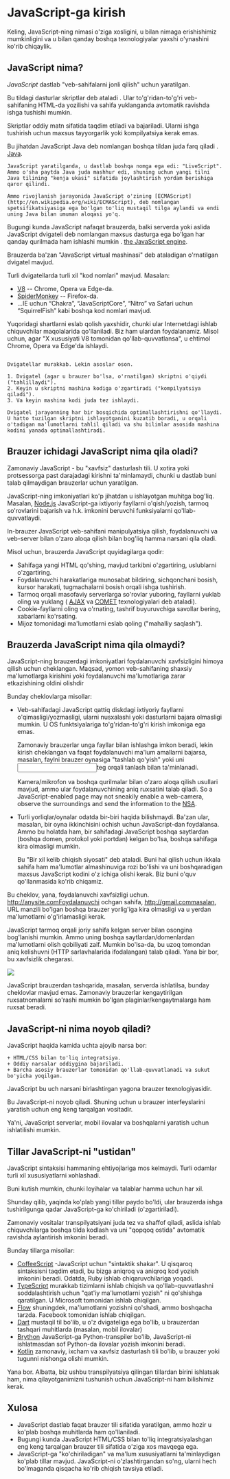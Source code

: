 # JavaScript-ga kirish

Keling, JavaScript-ning nimasi o'ziga xosligini, u bilan nimaga erishishimiz mumkinligini va u bilan qanday boshqa texnologiyalar yaxshi o'ynashini ko'rib chiqaylik.

## JavaScript nima?

*JavaScript* dastlab "veb-sahifalarni jonli qilish" uchun yaratilgan.

Bu tildagi dasturlar skriptlar deb ataladi . Ular to'g'ridan-to'g'ri veb-sahifaning HTML-da yozilishi va sahifa yuklanganda avtomatik ravishda ishga tushishi mumkin.

Skriptlar oddiy matn sifatida taqdim etiladi va bajariladi. Ularni ishga tushirish uchun maxsus tayyorgarlik yoki kompilyatsiya kerak emas.

Bu jihatdan JavaScript Java deb nomlangan boshqa tildan juda farq qiladi . [Java](https://en.wikipedia.org/wiki/Java_(programming_language)).

```smart header="Nima uchun u <u>Java</u>Script deb ataladi?"
JavaScript yaratilganda, u dastlab boshqa nomga ega edi: "LiveScript". Ammo o'sha paytda Java juda mashhur edi, shuning uchun yangi tilni Java tilining "kenja ukasi" sifatida joylashtirish yordam berishiga qaror qilindi.

Ammo rivojlanish jarayonida JavaScript o'zining [ECMAScript](http://en.wikipedia.org/wiki/ECMAScript), deb nomlangan spetsifikatsiyasiga ega bo'lgan to'liq mustaqil tilga aylandi va endi uning Java bilan umuman aloqasi yo'q.
```

Bugungi kunda JavaScript nafaqat brauzerda, balki serverda yoki aslida JavaScript dvigateli deb nomlangan maxsus dasturga ega bo'lgan har qanday qurilmada ham ishlashi mumkin . [the JavaScript engine](https://en.wikipedia.org/wiki/JavaScript_engine).

Brauzerda ba'zan "JavaScript virtual mashinasi" deb ataladigan o'rnatilgan dvigatel mavjud.

Turli dvigatellarda turli xil "kod nomlari" mavjud. Masalan:

- [V8](https://en.wikipedia.org/wiki/V8_(JavaScript_engine)) -- Chrome, Opera va Edge-da.
- [SpiderMonkey](https://en.wikipedia.org/wiki/SpiderMonkey) -- Firefox-da.
- …IE uchun “Chakra”, “JavaScriptCore”, “Nitro” va Safari uchun “SquirrelFish” kabi boshqa kod nomlari mavjud.

Yuqoridagi shartlarni eslab qolish yaxshidir, chunki ular Internetdagi ishlab chiquvchilar maqolalarida qo'llaniladi. Biz ham ulardan foydalanamiz. Misol uchun, agar "X xususiyati V8 tomonidan qo'llab-quvvatlansa", u ehtimol Chrome, Opera va Edge'da ishlaydi.

```smart header="Dvigatellar qanday ishlaydi?"

Dvigatellar murakkab. Lekin asoslar oson.

1. Dvigatel (agar u brauzer bo'lsa, o'rnatilgan) skriptni o'qiydi ("tahlillaydi").
2. Keyin u skriptni mashina kodiga o'zgartiradi ("kompilyatsiya qiladi").
3. Va keyin mashina kodi juda tez ishlaydi.

Dvigatel jarayonning har bir bosqichida optimallashtirishni qo'llaydi. U hatto tuzilgan skriptni ishlayotganini kuzatib boradi, u orqali o'tadigan ma'lumotlarni tahlil qiladi va shu bilimlar asosida mashina kodini yanada optimallashtiradi.
```

## Brauzer ichidagi JavaScript nima qila oladi?

Zamonaviy JavaScript - bu "xavfsiz" dasturlash tili. U xotira yoki protsessorga past darajadagi kirishni ta'minlamaydi, chunki u dastlab buni talab qilmaydigan brauzerlar uchun yaratilgan.

JavaScript-ning imkoniyatlari ko'p jihatdan u ishlayotgan muhitga bog'liq. Masalan, [Node.js](https://wikipedia.org/wiki/Node.js) JavaScript-ga ixtiyoriy fayllarni o'qish/yozish, tarmoq so'rovlarini bajarish va h.k. imkonini beruvchi funksiyalarni qo'llab-quvvatlaydi.

In-brauzer JavaScript veb-sahifani manipulyatsiya qilish, foydalanuvchi va veb-server bilan o'zaro aloqa qilish bilan bog'liq hamma narsani qila oladi.

Misol uchun, brauzerda JavaScript quyidagilarga qodir:

- Sahifaga yangi HTML qo'shing, mavjud tarkibni o'zgartiring, uslublarni o'zgartiring.
- Foydalanuvchi harakatlariga munosabat bildiring, sichqonchani bosish, kursor harakati, tugmachalarni bosish orqali ishga tushirish.
- Tarmoq orqali masofaviy serverlarga so'rovlar yuboring, fayllarni yuklab oling va yuklang ( [AJAX](https://en.wikipedia.org/wiki/Ajax_(programming)) va [COMET](https://en.wikipedia.org/wiki/Comet_(programming)) texnologiyalari deb ataladi).
- Cookie-fayllarni oling va o'rnating, tashrif buyuruvchiga savollar bering, xabarlarni ko'rsating.
- Mijoz tomonidagi ma'lumotlarni eslab qoling ("mahalliy saqlash").

## Brauzerda JavaScript nima qila olmaydi?

JavaScript-ning brauzerdagi imkoniyatlari foydalanuvchi xavfsizligini himoya qilish uchun cheklangan. Maqsad, yomon veb-sahifaning shaxsiy ma'lumotlarga kirishini yoki foydalanuvchi ma'lumotlariga zarar etkazishining oldini olishdir 

Bunday cheklovlarga misollar:

- Veb-sahifadagi JavaScript qattiq diskdagi ixtiyoriy fayllarni o'qimasligi/yozmasligi, ularni nusxalashi yoki dasturlarni bajara olmasligi mumkin. U OS funktsiyalariga to'g'ridan-to'g'ri kirish imkoniga ega emas.

    Zamonaviy brauzerlar unga fayllar bilan ishlashga imkon beradi, lekin kirish cheklangan va faqat foydalanuvchi ma'lum amallarni bajarsa, masalan, faylni brauzer oynasiga "tashlab qo'yish" yoki uni <input>teg orqali tanlash bilan ta'minlanadi.

    Kamera/mikrofon va boshqa qurilmalar bilan o'zaro aloqa qilish usullari mavjud, ammo ular foydalanuvchining aniq ruxsatini talab qiladi. So a JavaScript-enabled page may not sneakily enable a web-camera, observe the surroundings and send the information to the [NSA](https://en.wikipedia.org/wiki/National_Security_Agency).
- Turli yorliqlar/oynalar odatda bir-biri haqida bilishmaydi. Ba'zan ular, masalan, bir oyna ikkinchisini ochish uchun JavaScript-dan foydalansa. Ammo bu holatda ham, bir sahifadagi JavaScript boshqa saytlardan (boshqa domen, protokol yoki portdan) kelgan bo'lsa, boshqa sahifaga kira olmasligi mumkin.

    Bu "Bir xil kelib chiqish siyosati" deb ataladi. Buni hal qilish uchun ikkala sahifa ham ma'lumotlar almashinuviga rozi bo'lishi va uni boshqaradigan maxsus JavaScript kodini o'z ichiga olishi kerak. Biz buni o'quv qo'llanmasida ko'rib chiqamiz.

Bu cheklov, yana, foydalanuvchi xavfsizligi uchun. http://anysite.comFoydalanuvchi ochgan sahifa, http://gmail.commasalan, URL manzili bo'lgan boshqa brauzer yorlig'iga kira olmasligi va u yerdan ma'lumotlarni o'g'irlamasligi kerak.

JavaScript tarmoq orqali joriy sahifa kelgan server bilan osongina bog'lanishi mumkin. Ammo uning boshqa saytlardan/domenlardan ma'lumotlarni olish qobiliyati zaif. Mumkin bo'lsa-da, bu uzoq tomondan aniq kelishuvni (HTTP sarlavhalarida ifodalangan) talab qiladi. Yana bir bor, bu xavfsizlik chegarasi.


![](limitations.svg)

JavaScript brauzerdan tashqarida, masalan, serverda ishlatilsa, bunday cheklovlar mavjud emas. Zamonaviy brauzerlar kengaytirilgan ruxsatnomalarni so'rashi mumkin bo'lgan plaginlar/kengaytmalarga ham ruxsat beradi.


## JavaScript-ni nima noyob qiladi?

JavaScript haqida kamida uchta ajoyib narsa bor:


```compare
+ HTML/CSS bilan to'liq integratsiya.
+ Oddiy narsalar oddiygina bajariladi.
+ Barcha asosiy brauzerlar tomonidan qo'llab-quvvatlanadi va sukut bo'yicha yoqilgan.

```
JavaScript bu uch narsani birlashtirgan yagona brauzer texnologiyasidir.

Bu JavaScript-ni noyob qiladi. Shuning uchun u brauzer interfeyslarini yaratish uchun eng keng tarqalgan vositadir.

Ya'ni, JavaScript serverlar, mobil ilovalar va boshqalarni yaratish uchun ishlatilishi mumkin.

## Tillar JavaScript-ni "ustidan"

JavaScript sintaksisi hammaning ehtiyojlariga mos kelmaydi. Turli odamlar turli xil xususiyatlarni xohlashadi.

Buni kutish mumkin, chunki loyihalar va talablar hamma uchun har xil.

Shunday qilib, yaqinda ko'plab yangi tillar paydo bo'ldi, ular brauzerda ishga tushirilgunga qadar JavaScript-ga ko'chiriladi (o'zgartiriladi).

Zamonaviy vositalar transpilyatsiyani juda tez va shaffof qiladi, aslida ishlab chiquvchilarga boshqa tilda kodlash va uni "qopqoq ostida" avtomatik ravishda aylantirish imkonini beradi.

Bunday tillarga misollar:

- [CoffeeScript](https://coffeescript.org/) -JavaScript uchun "sintaktik shakar". U qisqaroq sintaksisni taqdim etadi, bu bizga aniqroq va aniqroq kod yozish imkonini beradi. Odatda, Ruby ishlab chiqaruvchilariga yoqadi.
- [TypeScript](https://www.typescriptlang.org/) murakkab tizimlarni ishlab chiqish va qo'llab-quvvatlashni soddalashtirish uchun "qat'iy ma'lumotlarni yozish" ni qo'shishga qaratilgan. U Microsoft tomonidan ishlab chiqilgan.
- [Flow](https://flow.org/) shuningdek, ma'lumotlarni yozishni qo'shadi, ammo boshqacha tarzda. Facebook tomonidan ishlab chiqilgan.
- [Dart](https://www.dartlang.org/) mustaqil til bo'lib, u o'z dvigateliga ega bo'lib, u brauzerdan tashqari muhitlarda (masalan, mobil ilovalar)
- [Brython](https://brython.info/) JavaScript-ga Python-transpiler bo'lib, JavaScript-ni ishlatmasdan sof Python-da ilovalar yozish imkonini beradi.
- [Kotlin](https://kotlinlang.org/docs/reference/js-overview.html) zamonaviy, ixcham va xavfsiz dasturlash tili bo'lib, u brauzer yoki tugunni nishonga olishi mumkin.

Yana bor. Albatta, biz ushbu transpilyatsiya qilingan tillardan birini ishlatsak ham, nima qilayotganimizni tushunish uchun JavaScript-ni ham bilishimiz kerak.

## Xulosa

- JavaScript dastlab faqat brauzer tili sifatida yaratilgan, ammo hozir u ko'plab boshqa muhitlarda ham qo'llaniladi.
- Bugungi kunda JavaScript HTML/CSS bilan to'liq integratsiyalashgan eng keng tarqalgan brauzer tili sifatida o'ziga xos mavqega ega.
- JavaScript-ga "ko'chiriladigan" va ma'lum xususiyatlarni ta'minlaydigan ko'plab tillar mavjud. JavaScript-ni o'zlashtirgandan so'ng, ularni hech bo'lmaganda qisqacha ko'rib chiqish tavsiya etiladi.
